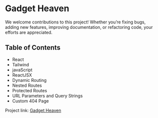 # Gadget Heaven

We welcome contributions to this project! Whether you’re fixing bugs, adding new features, improving documentation, or refactoring code, your efforts are appreciated.

## Table of Contents
- React
- Tailwind
- javaScript
- ReactJSX
- Dynamic Routing 
- Nested Routes 
- Protected Routes 
- URL Parameters and Query Strings 
- Custom 404 Page

Project link: [Gadget Heaven](https://symphonious-pavlova-855ad2.netlify.app/)